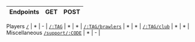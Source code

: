 **Endpoints**                                           | **GET** | **POST**
| ------------                                          | -------- | ------- |
Players
[`/`](https://cr.is-a.dev)                              | * | - |
[`/:TAG`](https://cr.is-a.dev/:TAG)                     | * | * | 
[`/:TAG/brawlers`](https://cr.is-a.dev/:TAG/brawlers)   | * | * |
[`/:TAG/club`](https://cr.is-a.dev/:TAG/club)           | * | * |
Miscellaneous
[`/support/:CODE`](https://cr.is-a.dev/support/:ID)     | * | - |
